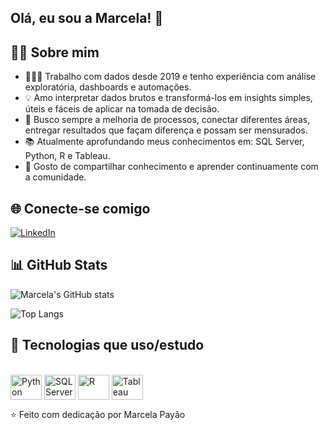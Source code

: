 ## Olá, eu sou a Marcela! 🤍

## 👋🏼 Sobre mim
- 👩🏼‍💻 Trabalho com dados desde 2019 e tenho experiência com análise exploratória, dashboards e automações.
- 💡 Amo interpretar dados brutos e transformá-los em insights simples, úteis e fáceis de aplicar na tomada de decisão.
- 📌 Busco sempre a melhoria de processos, conectar diferentes áreas, entregar resultados que façam diferença e possam ser mensurados.
- 📚 Atualmente aprofundando meus conhecimentos em: SQL Server, Python, R e Tableau.
- 💬 Gosto de compartilhar conhecimento e aprender continuamente com a comunidade.

## 🌐 Conecte-se comigo
[![LinkedIn](https://img.shields.io/badge/LinkedIn-0A66C2?style=for-the-badge&logo=linkedin&logoColor=white)](https://www.linkedin.com/in/marcela-augusta-payao-e-silva)

## 📊 GitHub Stats
![Marcela's GitHub stats](https://github-readme-stats.vercel.app/api?username=marcelapayao&show_icons=true&theme=radical)

![Top Langs](https://github-readme-stats.vercel.app/api/top-langs/?username=marcelapayao&layout=compact&theme=radical)

## 🚀 Tecnologias que uso/estudo
<div style="display: inline_block"><br>
  <img align="center" alt="Python" height="40" width="50" src="https://cdn.jsdelivr.net/gh/devicons/devicon/icons/python/python-original.svg">
  <img align="center" alt="SQL Server" height="40" width="50" src="https://cdn.jsdelivr.net/gh/devicons/devicon/icons/microsoftsqlserver/microsoftsqlserver-plain.svg">
  <img align="center" alt="R" height="40" width="50" src="https://cdn.jsdelivr.net/gh/devicons/devicon/icons/r/r-original.svg">
  <img align="center" alt="Tableau" height="40" width="50" src="https://img.icons8.com/color/48/tableau-software.png">
</div>



⭐️ Feito com dedicação por Marcela Payão
